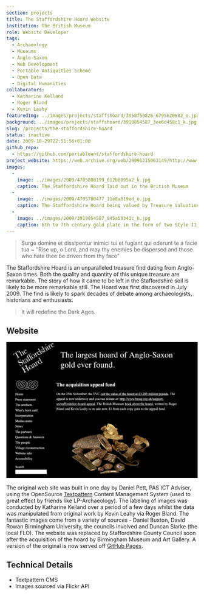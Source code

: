 ```yaml
---
section: projects
title: The Staffordshire Hoard Website
institution: The British Museum
role: Website Developer
tags:
  - Archaeology
  - Museums
  - Anglo-Saxon
  - Web Development
  - Portable Antiquities Scheme
  - Open Data
  - Digital Humanities
collaborators:
  - Katharine Kelland
  - Roger Bland
  - Kevin Leahy
featuredImg: ../images/projects/staffshoard/3950750826_6795620682_o.jpg
background: ../images/projects/staffshoard/3919854587_3ee6d458c1_k.jpg
slug: /projects/the-staffordshire-hoard
status: inactive
date: 2009-10-29T22:51:56+01:00
github_repo: 
  - https://github.com/portableant/staffordshire-hoard
project_website: https://web.archive.org/web/20091215063149/http://www.staffordshirehoard.org.uk/
images: 
  - 
    image: ../images/2009/4705808199_612b8895a2_k.jpg
    caption: The Staffordshire Hoard laid out in the British Museum 
  -
    image: ../images/2009/4705780477_11e8a819ed_o.jpg 
    caption: The Staffordshire Hoard being valued by Treasure Valuation Committee in 2009
  - 
    image: ../images/2009/3919854587_845a59341c_h.jpg
    caption: 6th to 7th century gold plate in the form of two Style II eagles, opposed to each other and separated by fish, bent and damaged.
---
```

> Surge domine et dissipentur inimici tui et fugiant qui oderunt te a facie tua ~ "Rise up, o Lord, and may thy enemies be dispersed and those who hate thee be driven from thy face"

The Staffordshire Hoard is an unparalleled treasure find dating from Anglo-Saxon times. Both the quality and quantity of 
this unique treasure are remarkable. The story of how it came to be left in the Staffordshire soil is likely to be more 
remarkable still. The Hoard was first discovered in July 2009. The find is likely to spark decades of debate among archaeologists, 
historians and enthusiasts.

> It will redefine the Dark Ages. 

## Website 

![A screenshot of the old website](../images/2009/staffshoardwebsite.jpg)

The original web site was built in one day by Daniel Pett, PAS ICT Adviser, using the OpenSource [Textpattern](https://textpattern.com) Content Management System (used to 
great effect by friends like LP-Archaeology).  The labeling of images was conducted by Katharine Kelland over a period of a few days whilst the data was manipulated from original work by Kevin Leahy 
via Roger Bland. The fantastic images come from a variety of sources - Daniel Buxton, David Rowan Birmingham University, 
the councils involved and Duncan Slarke (the local FLO). The website was replaced by Staffordshire County Council soon after
the acquisition of the hoard by Birmingham Museum and Art Gallery. A version of the original is now served off 
[GitHub Pages](https://portableant.github.io/staffordshire-hoard/).


## Technical Details

* Textpattern CMS
* Images sourced via Flickr API